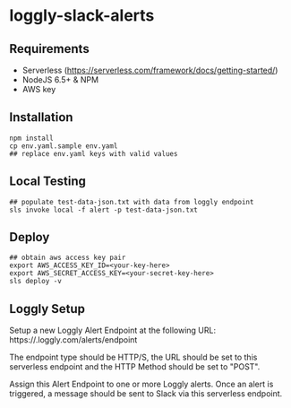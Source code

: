 # loggly-slack-alerts

## Requirements

* Serverless (https://serverless.com/framework/docs/getting-started/)
* NodeJS 6.5+ & NPM 
* AWS key


## Installation

    npm install
    cp env.yaml.sample env.yaml
    ## replace env.yaml keys with valid values


## Local Testing

    ## populate test-data-json.txt with data from loggly endpoint
    sls invoke local -f alert -p test-data-json.txt


## Deploy

    ## obtain aws access key pair
    export AWS_ACCESS_KEY_ID=<your-key-here>
    export AWS_SECRET_ACCESS_KEY=<your-secret-key-here>
    sls deploy -v

## Loggly Setup

Setup a new Loggly Alert Endpoint at the following URL:
https://<your-loggly-host>.loggly.com/alerts/endpoint

The endpoint type should be HTTP/S, the URL should be set to this serverless endpoint and the HTTP Method should be set to "POST".

Assign this Alert Endpoint to one or more Loggly alerts. Once an alert is triggered, a message should be sent to Slack via this serverless endpoint.
